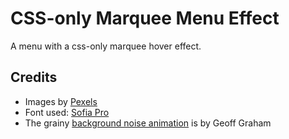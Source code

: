 # CSS-only Marquee Menu Effect

A menu with a css-only marquee hover effect.

## Credits

- Images by [Pexels](https://www.pexels.com/search/people/)
- Font used: [Sofia Pro](https://fonts.adobe.com/fonts/sofia)
- The grainy [background noise animation](https://css-tricks.com/snippets/css/animated-grainy-texture/) is by Geoff Graham
